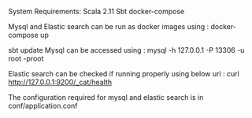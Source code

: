 System Requirements:
Scala 2.11 
Sbt
docker-compose

Mysql and Elastic search can be run as docker images using : docker-compose up


sbt update
Mysql can be accessed using :
mysql -h 127.0.0.1 -P 13306 -u root -proot

Elastic search can be checked if running properly using below url :
curl http://127.0.0.1:9200/_cat/health

The configuration required for mysql and elastic search is in conf/application.conf
